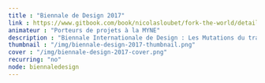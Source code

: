```yaml
---
title : "Biennale de Design 2017"
link : https://www.gitbook.com/book/nicolasloubet/fork-the-world/details
animateur : "Porteurs de projets à la MYNE"
description : "Biennale Internationale de Design : Les Mutations du travail. L'expérience 'Fork The World' propose de présenter des processus tiers-lieux au travers de projets qui en sont issus."
thumbnail : "/img/biennale-design-2017-thumbnail.png"
cover : "/img/biennale-design-2017-cover.png"
recurring: "no"
node: biennaledesign
---
```

